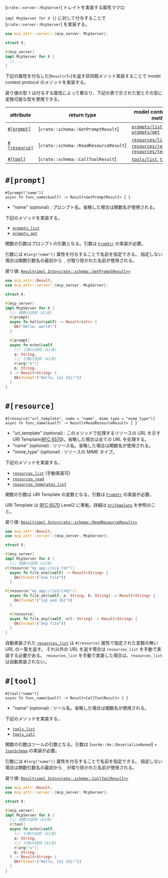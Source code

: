 [`crate::server::McpServer`] トレイトを実装する属性マクロ

`impl McpServer for X {}` に対して付与することで [`crate::server::McpServer`] を実装する。

```rust
use mcp_attr::server::{mcp_server, McpServer};

struct X;

#[mcp_server]
impl McpServer for X {
  // ...
}
```

下記の属性を付与した[`Result<T>`]を返す非同期メソッド実装することで model context protocol のメソッドを実装する。

戻り値の型 `T` は付与する属性によって異なり、下記の表で示された型とその型に変換可能な型を使用できる。

| attribute                  | return type                           | model context protocol methods                                       |
| -------------------------- | ------------------------------------- | -------------------------------------------------------------------- |
| [`#[prompt]`](#prompt)     | [`crate::schema::GetPromptResult`]    | [`prompts/list`], [`prompts/get`]                                    |
| [`#[resource]`](#resource) | [`crate::schema::ReadResourceResult`] | [`resources/list`], [`resources/read`], [`resources/templates/list`] |
| [`#[tool]`](#tool)         | [`crate::schema::CallToolResult`]     | [`tools/list`], [`tools/call`]                                       |

# `#[prompt]`

```rust,ignore
#[prompt("name")]
async fn func_name(&self) -> Result<GetPromptResult> { }
```

- "name" (optional) : プロンプト名。省略した場合は関数名が使用される。

下記のメソッドを実装する。

- [`prompts_list`]
- [`prompts_get`]

関数の引数はプロンプトの引数となる。引数は [`FromStr`] の実装が必要。

引数には `#[arg("name")]` 属性を付与することで名前を指定できる。
指定しない場合は関数引数名の最初から `_` が取り除かれた名前が使用される。

戻り値: [`Result<impl Into<crate::schema::GetPromptResult>>`](crate::schema::GetPromptResult)

```rust
use mcp_attr::Result;
use mcp_attr::server::{mcp_server, McpServer};

struct X;

#[mcp_server]
impl McpServer for X {
  /// 関数の説明 (AI用)
  #[prompt]
  async fn hello(&self) -> Result<&str> {
    Ok("Hello, world!")
  }

  #[prompt]
  async fn echo(&self,
    /// 引数の説明 (AI用)
    a: String,
    /// 引数の説明 (AI用)
    #[arg("x")]
    b: String,
  ) -> Result<String> {
    Ok(format!("Hello, {a} {b}!"))
  }
}
```

# `#[resource]`

```rust,ignore
#[resource("url_template", name = "name", mime_type = "mime_type")]
async fn func_name(&self) -> Result<ReadResourceResult> { }
```

- "url_template" (optional) : このメソッドで処理するリソースの URL を示す URI Template([RFC 6570])。省略した場合は全ての URL を処理する。
- "name" (optional) : リソース名。省略した場合は関数名が使用される。
- "mime_type" (optional) : リソースの MIME タイプ。

下記のメソッドを実装する。

- [`resources_list`] (手動実装可)
- [`resources_read`]
- [`resources_templates_list`]

関数の引数は URI Template の変数となる。引数は [`FromStr`](std::str::FromStr) の実装が必要。

URI Template は [RFC 6570] Level2 に準拠。詳細は [`UriTemplate`] を参照のこと。

戻り値: [`Result<impl Into<crate::schema::ReadResourceResult>>`](crate::schema::ReadResourceResult)

```rust
use mcp_attr::Result;
use mcp_attr::server::{mcp_server, McpServer};

struct X;

#[mcp_server]
impl McpServer for X {
  /// 関数の説明 (AI用)
#[resource("my_app://x/y.txt")]
  async fn file_one(&self) -> Result<String> {
    Ok(format!("one file"))
  }

#[resource("my_app://{a}/{+b}")]
  async fn file_ab(&self, a: String, b: String) -> Result<String> {
    Ok(format!("{a} and {b}"))
  }

  #[resource]
  async fn file_any(&self, url: String) -> Result<String> {
    Ok(format!("any file"))
  }
}
```

自動実装された [`resources_list`] は `#[resource]` 属性で指定された変数の無い URL の一覧を返す。
それ以外の URL を返す場合は `resources_list` を手動で実装する必要がある。
`resources_list` を手動で実装した場合は、`resources_list` は自動実装されない。

# `#[tool]`

```rust,ignore
#[tool("name")]
async fn func_name(&self) -> Result<CallToolResult> { }
```

- "name" (optional) : ツール名。省略した場合は関数名が使用される。

下記のメソッドを実装する。

- [`tools_list`]
- [`tools_call`]

関数の引数はツールの引数となる。引数は [`serde::de::DeserializeOwned`] + [`JsonSchema`] の実装が必要。

引数には `#[arg("name")]` 属性を付与することで名前を指定できる。
指定しない場合は関数引数名の最初から `_` が取り除かれた名前が使用される。

戻り値: [`Result<impl Into<crate::schema::CallToolResult>>`](crate::schema::CallToolResult)

```rust
use mcp_attr::Result;
use mcp_attr::server::{mcp_server, McpServer};

struct X;

#[mcp_server]
impl McpServer for X {
  /// 関数の説明 (AI用)
  #[tool]
  async fn echo(&self,
    /// 引数の説明 (AI用)
    a: String,
    /// 引数の説明 (AI用)
    #[arg("x")]
    b: String,
  ) -> Result<String> {
    Ok(format!("Hello, {a} {b}!"))
  }
}
```

[RFC 6570]: https://www.rfc-editor.org/rfc/rfc6570.html
[`prompts_list`]: crate::server::McpServer::prompts_list
[`prompts_get`]: crate::server::McpServer::prompts_get
[`resources_list`]: crate::server::McpServer::resources_list
[`resources_read`]: crate::server::McpServer::resources_read
[`resources_templates_list`]: crate::server::McpServer::resources_templates_list
[`tools_list`]: crate::server::McpServer::tools_list
[`tools_call`]: crate::server::McpServer::tools_call
[`prompts/list`]: https://modelcontextprotocol.io/specification/2025-03-26/server/prompts/#listing-prompts
[`prompts/get`]: https://modelcontextprotocol.io/specification/2025-03-26/server/prompts/#getting-a-prompt
[`resources/list`]: https://modelcontextprotocol.io/specification/2025-03-26/server/resources/#listing-resources
[`resources/read`]: https://modelcontextprotocol.io/specification/2025-03-26/server/resources/#reading-resources
[`resources/templates/list`]: https://modelcontextprotocol.io/specification/2025-03-26/server/resources/#resource-templates
[`tools/list`]: https://modelcontextprotocol.io/specification/2025-03-26/server/tools/#listing-tools
[`tools/call`]: https://modelcontextprotocol.io/specification/2025-03-26/server/tools/#calling-tools
[`FromStr`]: std::str::FromStr
[`JsonSchema`]: schemars::JsonSchema
[`UriTemplate`]: uri_template_ex::UriTemplate
